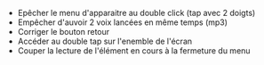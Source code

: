 - Epêcher le menu d'apparaitre au double click (tap avec 2 doigts)
- Empêcher d'auvoir 2 voix lancées en même temps (mp3)
- Corriger le bouton retour 
- Accéder au double tap sur l'enemble de l'écran
- Couper la lecture de l'élément en cours à la fermeture du menu
